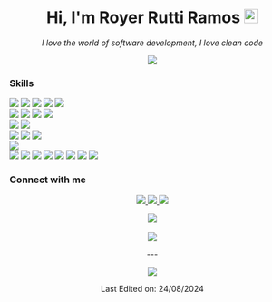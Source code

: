 <h1 align="center">Hi, I'm Royer Rutti Ramos <img src="https://media2.giphy.com/media/QssGEmpkyEOhBCb7e1/giphy.gif?cid=ecf05e47a0n3gi1bfqntqmob8g9aid1oyj2wr3ds3mg700bl&rid=giphy.gif" width ="25"></h1>

<div align="center">

_I love the world of software development, I love clean code_

<div>
<p align="center">
  <a href="https://github.com/WizardRRR"><img src="https://readme-typing-svg.herokuapp.com?font=Time+New+Roman&color=%23C8BE25&size=25&center=true&vCenter=true&width=600&height=100&lines=Software+Engineer;Royer+Rutti+Ramos;WizardRRR;2+years+of+experience"></a>
</p>
<h3 align="left">Skills</h3>
<p align="start">
    <img src="https://img.shields.io/badge/html5-%23E34F26.svg?&logo=html5&logoColor=white">
    <img src="https://img.shields.io/badge/css3-%231572B6.svg?logo=css3&logoColor=white">
    <img src="https://img.shields.io/badge/JavaScript-F7DF1E?logo=javascript&logoColor=black">
    <img src="https://img.shields.io/badge/TypeScript-007ACC?logo=typescript&logoColor=white">
    <img src="https://img.shields.io/badge/PHP-777BB4?logo=php&logoColor=white" >
    <br>
    <img src="https://img.shields.io/badge/next%20js-000000?&logo=nextdotjs&logoColor=white">
    <img src="https://img.shields.io/badge/React-%2320232a.svg?&logo=react&logoColor=%2361DAFB">
    <img src="https://img.shields.io/badge/React_Native-%2320232a.svg?&logo=react&logoColor=%2361DAFB">
    <img src="https://img.shields.io/badge/Expo-1B1F23?&logo=expo&logoColor=white">
    <br>
    <img src="https://img.shields.io/badge/Laravel-FF2D20?&logo=laravel&logoColor=white">
    <img src="https://img.shields.io/badge/Express%20js-000000?&logo=express&logoColor=white" >
    <br>
    <img src="https://img.shields.io/badge/Node%20js-339933?&logo=nodedotjs&logoColor=white">
    <img src="https://img.shields.io/badge/npm-CB3837?&logo=npm&logoColor=white">
    <img src="https://img.shields.io/badge/pnpm-yellow?&logo=pnpm&logoColor=white">
    <br>
    <img src="https://img.shields.io/badge/Tailwind-06B6D4.svg?&logo=tailwindcss&logoColor=white">
    <br>
    <img src="https://img.shields.io/badge/Postman-FF6C37?&logo=postman&logoColor=white">
    <img src="https://img.shields.io/badge/GIT-f05639.svg?&logo=git&logoColor=white">
    <img src="https://img.shields.io/badge/eslint-3A33D1?&logo=eslint&logoColor=white">
    <img src="https://img.shields.io/badge/Amazon_AWS-FF9900?&logo=amazonaws&logoColor=white">
    <img src="https://img.shields.io/badge/Vercel-000000?&logo=vercel&logoColor=white">
    <img src="https://img.shields.io/badge/MySQL-005C84?&logo=mysql&logoColor=white">
    <img src="https://img.shields.io/badge/Supabase-181818?&logo=supabase&logoColor=white">
    <img src="https://img.shields.io/badge/PostgreSQL-316192?&logo=postgresql&logoColor=white">
    <br>
</p>

<h3 align="left">Connect with me</h3>
<p align="center">
<a href="https://twitter.com/RoyerRutti">
<img src="https://img.shields.io/badge/Twitter-1DA1F2?&logo=twitter&logoColor=white">
</a>
<a href="https://www.linkedin.com/in/royer-rutti-ramos-0219b114b/">
<img src="https://img.shields.io/badge/LinkedIn-0077B5?&logo=linkedin&logoColor)]">
</a>
<a href="mailto:ruttiramosroyer@gmail.com">
<img src="https://img.shields.io/badge/Gmail-D14836?&logo=gmail&logoColor=white">
</a>
</p>

<p align="center">
    <img src="https://github-readme-streak-stats.herokuapp.com/?user=WizardRRR&theme=radical&hide_border=false"><br/><br/>
    <img src="https://github-readme-stats.vercel.app/api/top-langs/?username=WizardRRR&theme=radical&hide_border=false&include_all_commits=true&count_private=false&layout=compact"><br/>
</p>
---

<div align="center">

[![](https://visitcount.itsvg.in/api?id=WizardRRR&icon=3&color=0)](https://visitcount.itsvg.in)

</div>

Last Edited on: 24/08/2024
